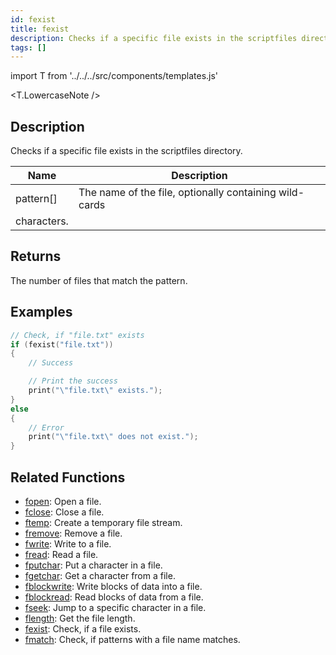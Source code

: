 ```yaml
---
id: fexist
title: fexist
description: Checks if a specific file exists in the scriptfiles directory.
tags: []
---
```


import T from '../../../src/components/templates.js'

<T.LowercaseNote />

## Description

Checks if a specific file exists in the scriptfiles directory.

| Name        | Description                                            |
| ----------- | ------------------------------------------------------ |
| pattern[]   | The name of the file, optionally containing wild-cards |
| characters. |

## Returns

The number of files that match the pattern.

## Examples

```c
// Check, if "file.txt" exists
if (fexist("file.txt"))
{
    // Success

    // Print the success
    print("\"file.txt\" exists.");
}
else
{
    // Error
    print("\"file.txt\" does not exist.");
}
```

## Related Functions

- [fopen](fopen): Open a file.
- [fclose](fclose): Close a file.
- [ftemp](ftemp): Create a temporary file stream.
- [fremove](fremove): Remove a file.
- [fwrite](fwrite): Write to a file.
- [fread](fread): Read a file.
- [fputchar](fputchar): Put a character in a file.
- [fgetchar](fgetchar): Get a character from a file.
- [fblockwrite](fblockwrite): Write blocks of data into a file.
- [fblockread](fblockread): Read blocks of data from a file.
- [fseek](fseek): Jump to a specific character in a file.
- [flength](flength): Get the file length.
- [fexist](fexist): Check, if a file exists.
- [fmatch](fmatch): Check, if patterns with a file name matches.
